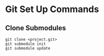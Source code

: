 # Git Set Up Commands

## Clone Submodules

```
git clone <project.git>
git submodule init
git submodule update
```
